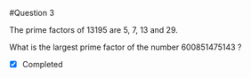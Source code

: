 #Question 3

The prime factors of 13195 are 5, 7, 13 and 29.

What is the largest prime factor of the number 600851475143 ?

- [x] Completed
